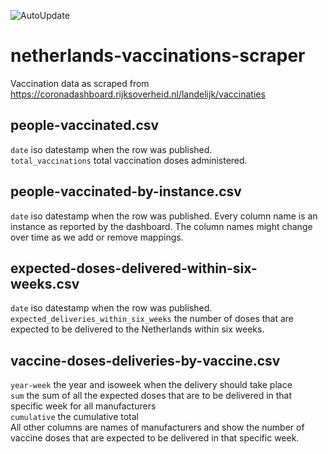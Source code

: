 ![AutoUpdate](https://github.com/Sikerdebaard/netherlands-vaccinations-scraper/workflows/AutoUpdate/badge.svg)

# netherlands-vaccinations-scraper
Vaccination data as scraped from https://coronadashboard.rijksoverheid.nl/landelijk/vaccinaties

## people-vaccinated.csv
`date` iso datestamp when the row was published.  
`total_vaccinations` total vaccination doses administered.

## people-vaccinated-by-instance.csv
`date` iso datestamp when the row was published.
Every column name is an instance as reported by the dashboard. The column names might change over time as we add or remove mappings.

## expected-doses-delivered-within-six-weeks.csv
`date` iso datestamp when the row was published.  
`expected_deliveries_within_six_weeks` the number of doses that are expected to be delivered to the Netherlands within six weeks.

## vaccine-doses-deliveries-by-vaccine.csv
`year-week` the year and isoweek when the delivery should take place  
`sum` the sum of all the expected doses that are to be delivered in that specific week for all manufacturers  
`cumulative` the cumulative total  
All other columns are names of manufacturers and show the number of vaccine doses that are expected to be delivered in that specific week.
